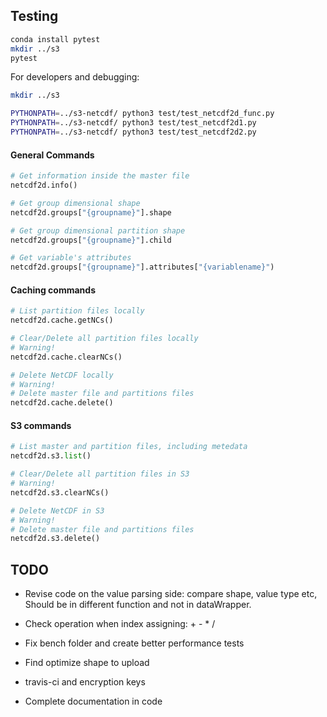 ## Testing
```bash
conda install pytest
mkdir ../s3
pytest
```

For developers and debugging:
```bash
mkdir ../s3

PYTHONPATH=../s3-netcdf/ python3 test/test_netcdf2d_func.py
PYTHONPATH=../s3-netcdf/ python3 test/test_netcdf2d1.py
PYTHONPATH=../s3-netcdf/ python3 test/test_netcdf2d2.py
```

#### General Commands
```python
# Get information inside the master file
netcdf2d.info()

# Get group dimensional shape 
netcdf2d.groups["{groupname}"].shape

# Get group dimensional partition shape
netcdf2d.groups["{groupname}"].child

# Get variable's attributes
netcdf2d.groups["{groupname}"].attributes["{variablename}")
```

#### Caching commands
```python
# List partition files locally
netcdf2d.cache.getNCs()

# Clear/Delete all partition files locally
# Warning!
netcdf2d.cache.clearNCs()

# Delete NetCDF locally
# Warning!
# Delete master file and partitions files
netcdf2d.cache.delete()
```


#### S3 commands
```python
# List master and partition files, including metedata
netcdf2d.s3.list()

# Clear/Delete all partition files in S3
# Warning!
netcdf2d.s3.clearNCs()

# Delete NetCDF in S3
# Warning!
# Delete master file and partitions files
netcdf2d.s3.delete()

```

## TODO
- Revise code on the value parsing side: compare shape, value type etc, Should be in different function and not in dataWrapper.
- Check operation when index assigning: + - * /

- Fix bench folder and create better performance tests
- Find optimize shape to upload
- travis-ci and encryption keys
- Complete documentation in code
